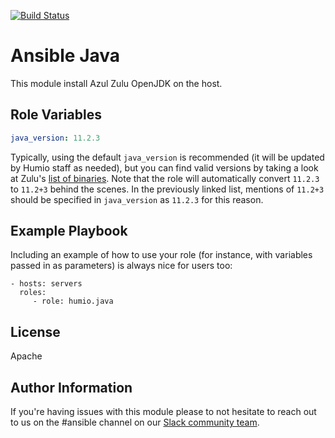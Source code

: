 [![Build Status](https://cloud.drone.io/api/badges/humio/ansible-java/status.svg)](https://cloud.drone.io/humio/ansible-java)

Ansible Java
=========

This module install Azul Zulu OpenJDK on the host.

Role Variables
--------------

```yaml
java_version: 11.2.3
```

Typically, using the default `java_version` is recommended (it will be updated by Humio staff as needed), but you can
find valid versions by taking a look at Zulu's [list of binaries](http://static.azul.com/zulu/bin/). Note that the role
will automatically convert `11.2.3` to `11.2+3` behind the scenes. In the previously linked list, mentions of `11.2+3`
should be specified in `java_version` as `11.2.3` for this reason.

Example Playbook
----------------

Including an example of how to use your role (for instance, with variables passed in as parameters) is always nice for users too:

    - hosts: servers
      roles:
         - role: humio.java

License
-------

Apache

Author Information
------------------

If you're having issues with this module please to not hesitate to reach out to us on the #ansible channel on our [Slack community team](https://community.humio.com/). 
